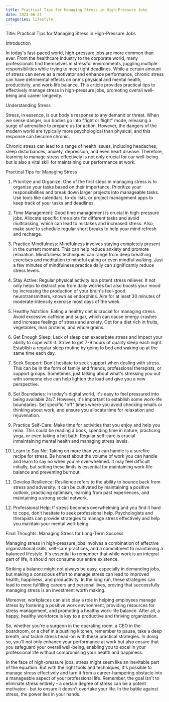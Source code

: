 ```yaml
---
title: Practical Tips for Managing Stress in High-Pressure Jobs
date: 2023-06-21
categories: lifestyle
---
```


Title: Practical Tips for Managing Stress in High-Pressure Jobs

Introduction

In today's fast-paced world, high-pressure jobs are more common than ever. From the healthcare industry to the corporate world, many professionals find themselves in stressful environments, juggling multiple responsibilities while trying to meet tight deadlines. While a certain amount of stress can serve as a motivator and enhance performance, chronic stress can have detrimental effects on one's physical and mental health, productivity, and work-life balance. This article provides practical tips to effectively manage stress in high-pressure jobs, promoting overall well-being and career longevity.

Understanding Stress

Stress, in essence, is our body's response to any demand or threat. When we sense danger, our bodies go into "fight or flight" mode, releasing a surge of adrenaline to prepare us for action. However, the dangers of the modern world are typically more psychological than physical, and this response can become chronic.

Chronic stress can lead to a range of health issues, including headaches, sleep disturbances, anxiety, depression, and even heart disease. Therefore, learning to manage stress effectively is not only crucial for our well-being but is also a vital skill for maintaining our performance at work.

Practical Tips for Managing Stress

1. Prioritize and Organize: One of the first steps in managing stress is to organize your tasks based on their importance. Prioritize your responsibilities and break down larger projects into manageable tasks. Use tools like calendars, to-do lists, or project management apps to keep track of your tasks and deadlines.

2. Time Management: Good time management is crucial in high-pressure jobs. Allocate specific time slots for different tasks and avoid multitasking, which can lead to mistakes and increased stress. Also, make sure to schedule regular short breaks to help your mind refresh and recharge.

3. Practice Mindfulness: Mindfulness involves staying completely present in the current moment. This can help reduce anxiety and promote relaxation. Mindfulness techniques can range from deep breathing exercises and meditation to mindful eating or even mindful walking. Just a few minutes of mindfulness practice daily can significantly reduce stress levels.

4. Stay Active: Regular physical activity is a potent stress reliever. It not only helps to distract you from daily worries but also boosts your mood by increasing the production of your brain's feel-good neurotransmitters, known as endorphins. Aim for at least 30 minutes of moderate-intensity exercise most days of the week.

5. Healthy Nutrition: Eating a healthy diet is crucial for managing stress. Avoid excessive caffeine and sugar, which can cause energy crashes and increase feelings of stress and anxiety. Opt for a diet rich in fruits, vegetables, lean proteins, and whole grains.

6. Get Enough Sleep: Lack of sleep can exacerbate stress and impact your ability to cope with it. Strive to get 7-9 hours of quality sleep each night. Establish a regular sleep routine by going to bed and waking up at the same time each day.

7. Seek Support: Don't hesitate to seek support when dealing with stress. This can be in the form of family and friends, professional therapists, or support groups. Sometimes, just talking about what's stressing you out with someone else can help lighten the load and give you a new perspective.

8. Set Boundaries: In today's digital world, it's easy to feel pressured into being available 24/7. However, it's important to establish some work-life boundaries. Set specific "off" times where you avoid checking emails or thinking about work, and ensure you allocate time for relaxation and rejuvenation.

9. Practice Self-Care: Make time for activities that you enjoy and help you relax. This could be reading a book, spending time in nature, practicing yoga, or even taking a hot bath. Regular self-care is crucial inmaintaining mental health and managing stress levels.

10. Learn to Say No: Taking on more than you can handle is a surefire recipe for stress. Be honest about the volume of work you can handle and learn to say no when you're overwhelmed. It may feel difficult initially, but setting these limits is essential for maintaining work-life balance and preventing burnout.

11. Develop Resilience: Resilience refers to the ability to bounce back from stress and adversity. It can be cultivated by maintaining a positive outlook, practicing optimism, learning from past experiences, and maintaining a strong social network.

12. Professional Help: If stress becomes overwhelming and you find it hard to cope, don't hesitate to seek professional help. Psychologists and therapists can provide strategies to manage stress effectively and help you maintain your mental well-being.

Final Thoughts: Managing Stress for Long-Term Success

Managing stress in high-pressure jobs involves a combination of effective organizational skills, self-care practices, and a commitment to maintaining a balanced lifestyle. It's essential to remember that while work is an integral part of life, it should not consume our entire existence.

Striking a balance might not always be easy, especially in demanding jobs, but making a conscious effort to manage stress can lead to improved health, happiness, and productivity. In the long run, these strategies can lead to more fulfilling careers and personal lives, proving that successfully managing stress is an investment worth making.

Moreover, workplaces can also play a role in helping employees manage stress by fostering a positive work environment, providing resources for stress management, and promoting a healthy work-life balance. After all, a happy, healthy workforce is key to a productive and thriving organization.

So, whether you're a surgeon in the operating room, a CEO in the boardroom, or a chef in a bustling kitchen, remember to pause, take a deep breath, and tackle stress head-on with these practical strategies. In doing so, you'll not only enhance your performance at work but also ensure that you safeguard your overall well-being, enabling you to excel in your professional life without compromising your health and happiness.

In the face of high-pressure jobs, stress might seem like an inevitable part of the equation. But with the right tools and techniques, it's possible to manage stress effectively and turn it from a career-hampering obstacle into a manageable aspect of your professional life. Remember, the goal isn't to eliminate stress entirely - a certain degree of stress can be a potent motivator - but to ensure it doesn't overtake your life. In the battle against stress, the power lies in your hands.